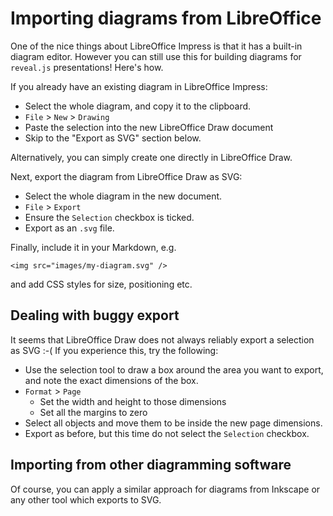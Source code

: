 # Importing diagrams from LibreOffice

One of the nice things about LibreOffice Impress is that it has a
built-in diagram editor.  However you can still use this for building
diagrams for `reveal.js` presentations!  Here's how.

If you already have an existing diagram in LibreOffice Impress:

-   Select the whole diagram, and copy it to the clipboard.
-   `File` > `New` > `Drawing`
-   Paste the selection into the new LibreOffice Draw document
-   Skip to the "Export as SVG" section below.

Alternatively, you can simply create one directly in LibreOffice Draw.

Next, export the diagram from LibreOffice Draw as SVG:

-   Select the whole diagram in the new document.
-   `File` > `Export`
-   Ensure the `Selection` checkbox is ticked.
-   Export as an `.svg` file.

Finally, include it in your Markdown, e.g.

    <img src="images/my-diagram.svg" />

and add CSS styles for size, positioning etc.

## Dealing with buggy export

It seems that LibreOffice Draw does not always reliably export a
selection as SVG :-(  If you experience this, try the following:

-   Use the selection tool to draw a box around the area you want
    to export, and note the exact dimensions of the box.
-   `Format` > `Page`
    -   Set the width and height to those dimensions
    -   Set all the margins to zero
-   Select all objects and move them to be inside the new page
    dimensions.
-   Export as before, but this time do not select the `Selection`
    checkbox.

## Importing from other diagramming software

Of course, you can apply a similar approach for diagrams from Inkscape
or any other tool which exports to SVG.
